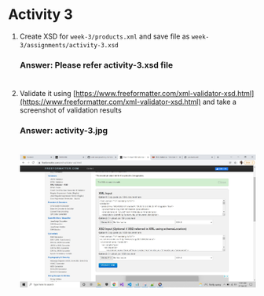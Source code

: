 # Activity 3

1. Create XSD for `week-3/products.xml` and save file as `week-3/assignments/activity-3.xsd`
    ### **Answer:** Please refer **activity-3.xsd** file
    #
2. Validate it using [https://www.freeformatter.com/xml-validator-xsd.html](https://www.freeformatter.com/xml-validator-xsd.html) and take a screenshot of validation results
    ### **Answer: activity-3.jpg**
    #
    ![image info](../assignments/activity-3.JPG)
